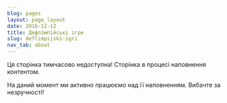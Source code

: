 ```yaml
---
blog: pages
layout: page_layout
date: 2016-12-12
title: Дефлімпійські ігри
slug: deflimpijski-igri
nav_tab: about
---
```


<p class="lead">Ця сторінка тимчасово недоступна! Сторінка в процесі наповнення контентом.</p>

На даний момент ми активно працюємо над її наповненням. Вибачте за незручності!

